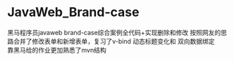 # JavaWeb_Brand-case
黑马程序员javaweb brand-case综合案例全代码+实现删除和修改
  按照网友的思路合并了修改表单和新增表单，复习了v-bind 动态标题变化和 双向数据绑定        
  靠黑马给的作业更加熟悉了mvn结构
